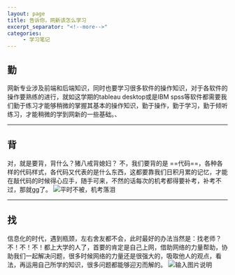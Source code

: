 ```yaml
---
layout: page
title: 告诉你，网新该怎么学习
excerpt_separator: "<!--more-->"
categories:
     - 学习笔记
---
```

## 勤
网新专业涉及前端和后端知识，同时也要学习很多软件的操作知识，对于各软件的操作要熟练的进行，就如这学期的tableau desktop或是IBM spss等软件都需要我们勤于练习才能够稍微的掌握其基本的操作知识，勤于操作，勤于学习，勤于倾听练习，才能稍微的学到网新的一些基础。、
<!--more-->
***
## 背
对，就是要背，背什么？猪八戒背媳妇？
不，我们要背的是 ==代码==，各种各样的代码样式，各代码又代表的是什么东西，这都要靠我们日积月累的记忆，才能在敲代码的时候得心应手，随手可来，不然的话每次的机考都得要补考，补考不过，那就gg了。
![平时不被，机考落泪](https://images.gitee.com/uploads/images/2019/0701/231806_6d7dc981_2229424.png "屏幕截图.png")

***
## 找
信息化的时代，遇到瓶颈，左右舍友都不会，此时最好的办法当然是：找老师？  不！不！不！都上大学的人了，首要的肯定是自己上网，借助网络的力量帮助，协助我们一起解决问题，很多时候网络的力量还是很强大的，吸取他人的观点，看法，再运用自己所学的知识，很多问题都能够迎刃而解的。
![输入图片说明](https://images.gitee.com/uploads/images/2019/0701/233239_d2b28a0c_2229424.png "屏幕截图.png")